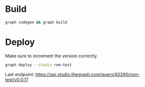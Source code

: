 # Build
```bash
graph codegen && graph build
```

# Deploy
Make sure to increment the version correctly.
```bash
graph deploy --studio rom-test
```


Last endpoint: https://api.studio.thegraph.com/query/40280/rom-test/v0.0.17
